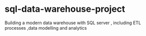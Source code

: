 # sql-data-warehouse-project
Building a modern data warehouse with SQL server , including ETL  processes ,data modelling and analytics
